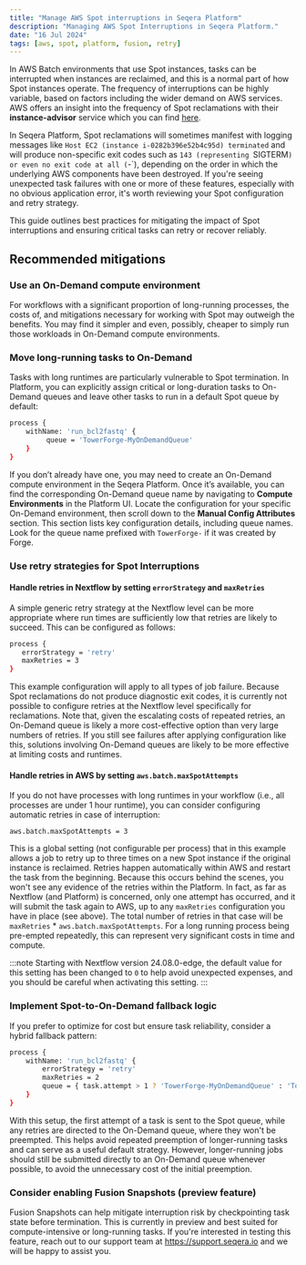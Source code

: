 ```yaml
---
title: "Manage AWS Spot interruptions in Seqera Platform"
description: "Managing AWS Spot Interruptions in Seqera Platform."
date: "16 Jul 2024"
tags: [aws, spot, platform, fusion, retry]
---
```


In AWS Batch environments that use Spot instances, tasks can be interrupted when instances are reclaimed, and this is a normal part of how Spot instances operate. The frequency of interruptions can be highly variable, based on factors including the wider demand on AWS services. AWS offers an insight into the frequency of Spot reclamations with their **instance-advisor** service which you can find [here](https://aws.amazon.com/ec2/spot/instance-advisor/).

In Seqera Platform, Spot reclamations will sometimes manifest with logging messages like `Host EC2 (instance i-0282b396e52b4c95d) terminated` and will produce non-specific exit codes such as `143 (representing `SIGTERM`) or even no exit code at all (`-`), depending on the order in which the underlying AWS components have been destroyed. If you're seeing unexpected task failures with one or more of these features, especially with no obvious application error, it's worth reviewing your Spot configuration and retry strategy.

This guide outlines best practices for mitigating the impact of Spot interruptions and ensuring critical tasks can retry or recover reliably.

## Recommended mitigations

### Use an On-Demand compute environment

For workflows with a significant proportion of long-running processes, the costs of, and mitigations necessary for working with Spot may outweigh the benefits. You may find it simpler and even, possibly, cheaper to simply run those workloads in On-Demand compute environments.

### Move long-running tasks to On-Demand 

Tasks with long runtimes are particularly vulnerable to Spot termination. In Platform, you can explicitly assign critical or long-duration tasks to On-Demand queues and leave other tasks to run in a default Spot queue by default:

```bash
process {
	withName: 'run_bcl2fastq' {
	     queue = 'TowerForge-MyOnDemandQueue'
	} 
}
```

If you don’t already have one, you may need to create an On-Demand compute environment in the Seqera Platform. Once it’s available, you can find the corresponding On-Demand queue name by navigating to **Compute Environments** in the Platform UI. Locate the configuration for your specific On-Demand environment, then scroll down to the **Manual Config Attributes** section. This section lists key configuration details, including queue names. Look for the queue name prefixed with `TowerForge-` if it was created by Forge.

### Use retry strategies for Spot Interruptions

#### Handle retries in Nextflow by setting `errorStrategy` and `maxRetries`

A simple generic retry strategy at the Nextflow level can be more appropriate where run times are sufficiently low that retries are likely to succeed. This can be configured as follows:

```bash
process {
   errorStrategy = 'retry'
   maxRetries = 3 
}
```

This example configuration will apply to all types of job failure. Because Spot reclamations do not produce diagnostic exit codes, it is currently not possible to configure retries at the Nextflow level specifically for reclamations. Note that, given the escalating costs of repeated retries, an On-Demand queue is likely a more cost-effective option than very large numbers of retries. If you still see failures after applying configuration like this, solutions involving On-Demand queues are likely to be more effective at limiting costs and runtimes.

#### Handle retries in AWS by setting `aws.batch.maxSpotAttempts`

If you do not have processes with long runtimes in your workflow (i.e., all processes are under 1 hour runtime), you can consider configuring automatic retries in case of interruption:

`aws.batch.maxSpotAttempts = 3`

This is a global setting (not configurable per process) that in this example allows a job to retry up to three times on a new Spot instance if the original instance is reclaimed. Retries happen automatically within AWS and restart the task from the beginning. Because this occurs behind the scenes, you won't see any evidence of the retries within the Platform. In fact, as far as Nextflow (and Platform) is concerned, only one attempt has occurred, and it will submit the task again to AWS, up to any `maxRetries` configuration you have in place (see above). The total number of retries in that case will be `maxRetries` * `aws.batch.maxSpotAttempts`. For a long running process being pre-empted repeatedly, this can represent very significant costs in time and compute.

:::note
Starting with Nextflow version 24.08.0-edge, the default value for this setting has been changed to `0` to help avoid unexpected expenses, and you should be careful when activating this setting.
::: 

### Implement Spot-to-On-Demand fallback logic

If you prefer to optimize for cost but ensure task reliability, consider a hybrid fallback pattern:

```bash
process {
	withName: 'run_bcl2fastq' {
		errorStrategy = 'retry'
		maxRetries = 2
		queue = { task.attempt > 1 ? 'TowerForge-MyOnDemandQueue' : 'TowerForge-MySpotQueue' }
	}
}
```

With this setup, the first attempt of a task is sent to the Spot queue, while any retries are directed to the On-Demand queue, where they won't be preempted. This helps avoid repeated preemption of longer-running tasks and can serve as a useful default strategy. However, longer-running jobs should still be submitted directly to an On-Demand queue whenever possible, to avoid the unnecessary cost of the initial preemption.

### Consider enabling Fusion Snapshots (preview feature)

Fusion Snapshots can help mitigate interruption risk by checkpointing task state before termination. This is currently in preview and best suited for compute-intensive or long-running tasks. If you're interested in testing this feature, reach out to our support team at https://support.seqera.io and we will be happy to assist you.
